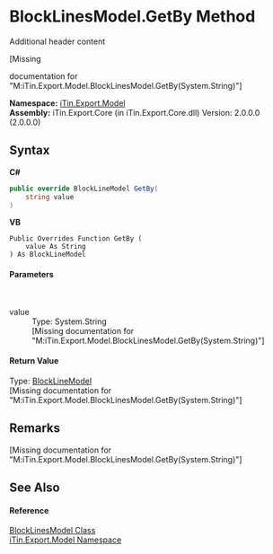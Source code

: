 # BlockLinesModel.GetBy Method 
Additional header content 

\[Missing <summary> documentation for "M:iTin.Export.Model.BlockLinesModel.GetBy(System.String)"\]

**Namespace:**&nbsp;<a href="N_iTin_Export_Model">iTin.Export.Model</a><br />**Assembly:**&nbsp;iTin.Export.Core (in iTin.Export.Core.dll) Version: 2.0.0.0 (2.0.0.0)

## Syntax

**C#**<br />
``` C#
public override BlockLineModel GetBy(
	string value
)
```

**VB**<br />
``` VB
Public Overrides Function GetBy ( 
	value As String
) As BlockLineModel
```


#### Parameters
&nbsp;<dl><dt>value</dt><dd>Type: System.String<br />\[Missing <param name="value"/> documentation for "M:iTin.Export.Model.BlockLinesModel.GetBy(System.String)"\]</dd></dl>

#### Return Value
Type: <a href="T_iTin_Export_Model_BlockLineModel">BlockLineModel</a><br />\[Missing <returns> documentation for "M:iTin.Export.Model.BlockLinesModel.GetBy(System.String)"\]

## Remarks
\[Missing <remarks> documentation for "M:iTin.Export.Model.BlockLinesModel.GetBy(System.String)"\]

## See Also


#### Reference
<a href="T_iTin_Export_Model_BlockLinesModel">BlockLinesModel Class</a><br /><a href="N_iTin_Export_Model">iTin.Export.Model Namespace</a><br />